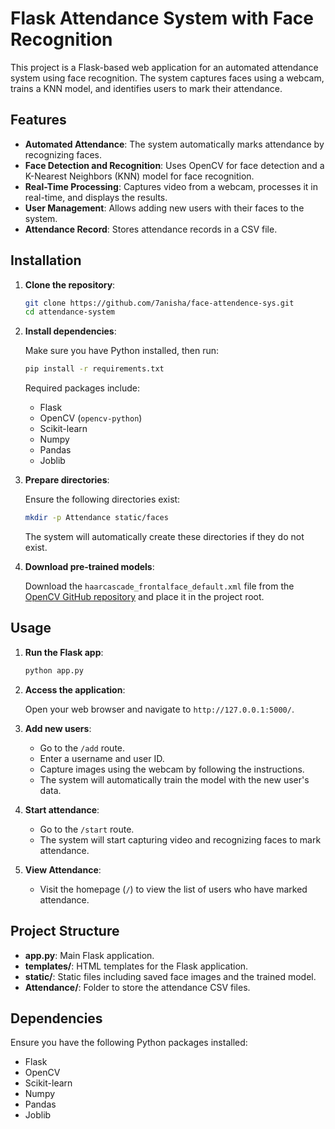 
# Flask Attendance System with Face Recognition

This project is a Flask-based web application for an automated attendance system using face recognition. The system captures faces using a webcam, trains a KNN model, and identifies users to mark their attendance. 

## Features

- **Automated Attendance**: The system automatically marks attendance by recognizing faces.
- **Face Detection and Recognition**: Uses OpenCV for face detection and a K-Nearest Neighbors (KNN) model for face recognition.
- **Real-Time Processing**: Captures video from a webcam, processes it in real-time, and displays the results.
- **User Management**: Allows adding new users with their faces to the system.
- **Attendance Record**: Stores attendance records in a CSV file.

## Installation

1. **Clone the repository**:

   ```bash
   git clone https://github.com/7anisha/face-attendence-sys.git
   cd attendance-system
   ```

2. **Install dependencies**:

   Make sure you have Python installed, then run:

   ```bash
   pip install -r requirements.txt
   ```

   Required packages include:
   - Flask
   - OpenCV (`opencv-python`)
   - Scikit-learn
   - Numpy
   - Pandas
   - Joblib

3. **Prepare directories**:

   Ensure the following directories exist:

   ```bash
   mkdir -p Attendance static/faces
   ```

   The system will automatically create these directories if they do not exist.

4. **Download pre-trained models**:

   Download the `haarcascade_frontalface_default.xml` file from the [OpenCV GitHub repository](https://github.com/opencv/opencv/tree/master/data/haarcascades) and place it in the project root.

## Usage

1. **Run the Flask app**:

   ```bash
   python app.py
   ```

2. **Access the application**:

   Open your web browser and navigate to `http://127.0.0.1:5000/`.

3. **Add new users**:

   - Go to the `/add` route.
   - Enter a username and user ID.
   - Capture images using the webcam by following the instructions.
   - The system will automatically train the model with the new user's data.

4. **Start attendance**:

   - Go to the `/start` route.
   - The system will start capturing video and recognizing faces to mark attendance.

5. **View Attendance**:

   - Visit the homepage (`/`) to view the list of users who have marked attendance.

## Project Structure

- **app.py**: Main Flask application.
- **templates/**: HTML templates for the Flask application.
- **static/**: Static files including saved face images and the trained model.
- **Attendance/**: Folder to store the attendance CSV files.

## Dependencies

Ensure you have the following Python packages installed:

- Flask
- OpenCV
- Scikit-learn
- Numpy
- Pandas
- Joblib

##
